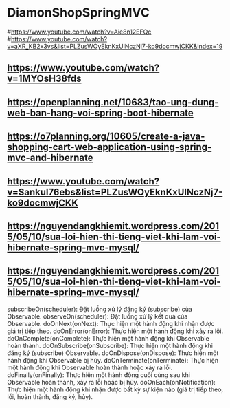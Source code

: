 # DiamonShopSpringMVC
#https://www.youtube.com/watch?v=Aie8n12EFQc
#https://www.youtube.com/watch?v=aXR_KB2x3vs&list=PLZusWOyEknKxUlNczNj7-ko9docmwjCKK&index=19
## https://www.youtube.com/watch?v=1MYOsH38fds
## https://openplanning.net/10683/tao-ung-dung-web-ban-hang-voi-spring-boot-hibernate
## https://o7planning.org/10605/create-a-java-shopping-cart-web-application-using-spring-mvc-and-hibernate
## https://www.youtube.com/watch?v=Sankul76ebs&list=PLZusWOyEknKxUlNczNj7-ko9docmwjCKK
## https://nguyendangkhiemit.wordpress.com/2015/05/10/sua-loi-hien-thi-tieng-viet-khi-lam-voi-hibernate-spring-mvc-mysql/
## https://nguyendangkhiemit.wordpress.com/2015/05/10/sua-loi-hien-thi-tieng-viet-khi-lam-voi-hibernate-spring-mvc-mysql/


subscribeOn(scheduler): Đặt luồng xử lý đăng ký (subscribe) của Observable.
observeOn(scheduler): Đặt luồng xử lý kết quả của Observable.
doOnNext(onNext): Thực hiện một hành động khi nhận được giá trị tiếp theo.
doOnError(onError): Thực hiện một hành động khi xảy ra lỗi.
doOnComplete(onComplete): Thực hiện một hành động khi Observable hoàn thành.
doOnSubscribe(onSubscribe): Thực hiện một hành động khi đăng ký (subscribe) Observable.
doOnDispose(onDispose): Thực hiện một hành động khi Observable bị hủy.
doOnTerminate(onTerminate): Thực hiện một hành động khi Observable hoàn thành hoặc xảy ra lỗi.
doFinally(onFinally): Thực hiện một hành động cuối cùng sau khi Observable hoàn thành, xảy ra lỗi hoặc bị hủy.
doOnEach(onNotification): Thực hiện một hành động khi nhận được bất kỳ sự kiện nào (giá trị tiếp theo, lỗi, hoàn thành, đăng ký, hủy).
